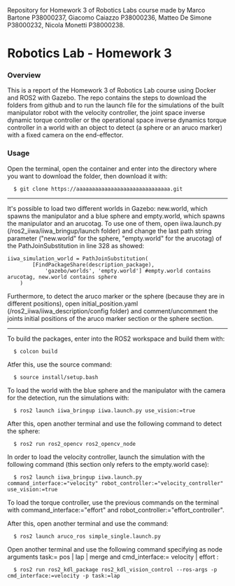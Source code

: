 Repository for Homework 3 of Robotics Labs course made by Marco Bartone P38000237, Giacomo Caiazzo P38000236, Matteo De Simone P38000232, Nicola Monetti P38000238.

# Robotics Lab - Homework 3

### Overview
This is a report of the Homework 3 of Robotics Lab course using Docker and ROS2 with Gazebo. The repo contains the steps to download the folders from github and to run the launch file for the simulations of the built manipulator robot with the velocity controller, the joint space inverse dynamic torque controller or the operational space inverse dynamics torque controller in a world with an object to detect (a sphere or an aruco marker) with a fixed camera on the end-effector.

### Usage

Open the terminal, open the container and enter into the directory where you want to download the folder, then download it with:

      $ git clone https://aaaaaaaaaaaaaaaaaaaaaaaaaaaaaa.git
            
--------------------------------

It's possible to load two different worlds in Gazebo: new.world, which spawns the manipulator and a blue sphere and empty.world, which spawns the manipulator and an arucotag. To use one of them, open iiwa.launch.py (/ros2_iiwa/iiwa_bringup/launch folder) and change the last path string parameter ("new.world" for the sphere, "empty.world" for the arucotag) of the PathJoinSubstitution in line 328 as showed:

	iiwa_simulation_world = PathJoinSubstitution(
            [FindPackageShare(description_package),
                'gazebo/worlds', 'empty.world'] #empty.world contains arucotag, new.world contains sphere 
    	)


Furthermore, to detect the aruco marker or the sphere (because they are in different positions), open initial_position.yaml (/ros2_iiwa/iiwa_description/config folder) and comment/uncomment the joints initial positions of the aruco marker section or the sphere section.

--------------------------------

To build the packages, enter into the ROS2 workspace and build them with:

      $ colcon build

Atfer this, use the source command:

      $ source install/setup.bash
      

To load the world with the blue sphere and the manipulator with the camera for the detection, run the simulations with:

      $ ros2 launch iiwa_bringup iiwa.launch.py use_vision:=true

After this, open another terminal and use the following command to detect the sphere:
      
      $ ros2 run ros2_opencv ros2_opencv_node



In order to load the velocity controller, launch the simulation with the following command (this section only refers to the empty.world case):

      $ ros2 launch iiwa_bringup iiwa.launch.py command_interface:="velocity" robot_controller:="velocity_controller" use_vision:=true
      
To load the torque controller, use the previous commands on the terminal with command_interface:="effort" and robot_controller:="effort_controller".

After this, open another terminal and use the command:

      $ ros2 launch aruco_ros simple_single.launch.py
      
Open another terminal and use the following command specifying as node arguments task:= pos | lap | merge and cmd_interface:= velocity | effort :
      
      $ ros2 run ros2_kdl_package ros2_kdl_vision_control --ros-args -p cmd_interface:=velocity -p task:=lap
      
